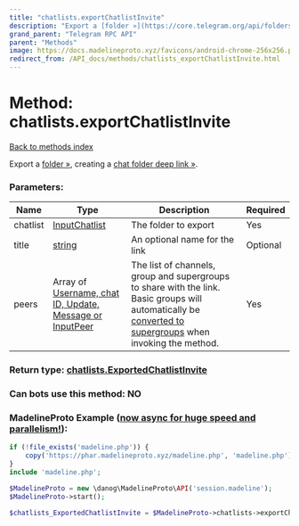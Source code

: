 ```yaml
---
title: "chatlists.exportChatlistInvite"
description: "Export a [folder »](https://core.telegram.org/api/folders), creating a [chat folder deep link »](https://core.telegram.org/api/links#chat-folder-links)."
grand_parent: "Telegram RPC API"
parent: "Methods"
image: https://docs.madelineproto.xyz/favicons/android-chrome-256x256.png
redirect_from: /API_docs/methods/chatlists_exportChatlistInvite.html
---
```

# Method: chatlists.exportChatlistInvite
[Back to methods index](index.html)



Export a [folder »](https://core.telegram.org/api/folders), creating a [chat folder deep link »](https://core.telegram.org/api/links#chat-folder-links).

### Parameters:

| Name     |    Type       | Description | Required |
|----------|---------------|-------------|----------|
|chatlist|[InputChatlist](/API_docs/types/InputChatlist.html) | The folder to export | Yes|
|title|[string](/API_docs/types/string.html) | An optional name for the link | Optional|
|peers|Array of [Username, chat ID, Update, Message or InputPeer](/API_docs/types/InputPeer.html) | The list of channels, group and supergroups to share with the link. Basic groups will automatically be [converted to supergroups](https://core.telegram.org/api/channel#migration) when invoking the method. | Yes|


### Return type: [chatlists.ExportedChatlistInvite](/API_docs/types/chatlists.ExportedChatlistInvite.html)

### Can bots use this method: **NO**


### MadelineProto Example ([now async for huge speed and parallelism!](https://docs.madelineproto.xyz/docs/ASYNC.html)):


```php
if (!file_exists('madeline.php')) {
    copy('https://phar.madelineproto.xyz/madeline.php', 'madeline.php');
}
include 'madeline.php';

$MadelineProto = new \danog\MadelineProto\API('session.madeline');
$MadelineProto->start();

$chatlists_ExportedChatlistInvite = $MadelineProto->chatlists->exportChatlistInvite(chatlist: $InputChatlist, title: 'string', peers: [$InputPeer, $InputPeer], );
```

